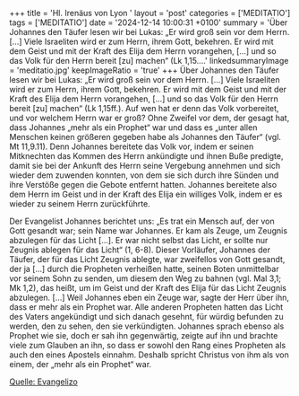 +++
title = 'Hl. Irenäus von Lyon  '
layout = 'post'
categories = ['MEDITATIO']
tags = ['MEDITATIO']
date = '2024-12-14 10:00:31 +0100'
summary = 'Über Johannes den Täufer lesen wir bei Lukas: „Er wird groß sein vor dem Herrn. [...] Viele Israeliten wird er zum Herrn, ihrem Gott, bekehren. Er wird mit dem Geist und mit der Kraft des Elija dem Herrn vorangehen, [...] und so das Volk für den Herrn bereit [zu] machen“ (Lk 1,15....'
linkedsummaryImage = 'meditatio.jpg'
keepImageRatio = 'true'
+++
Über Johannes den Täufer lesen wir bei Lukas: „Er wird groß sein vor dem Herrn. [...] Viele Israeliten wird er zum Herrn, ihrem Gott, bekehren. Er wird mit dem Geist und mit der Kraft des Elija dem Herrn vorangehen, [...] und so das Volk für den Herrn bereit [zu] machen“ (Lk 1,15ff.<!--more-->). Auf wen hat er denn das Volk vorbereitet, und vor welchem Herrn war er groß? Ohne Zweifel vor dem, der gesagt hat, dass Johannes „mehr als ein Prophet“ war und dass es „unter allen Menschen keinen größeren gegeben habe als Johannes den Täufer“ (vgl. Mt 11,9.11). Denn Johannes bereitete das Volk vor, indem er seinen Mitknechten das Kommen des Herrn ankündigte und ihnen Buße predigte, damit sie bei der Ankunft des Herrn seine Vergebung annehmen und sich wieder dem zuwenden konnten, von dem sie sich durch ihre Sünden und ihre Verstöße gegen die Gebote entfernt hatten. Johannes bereitete also dem Herrn im Geist und in der Kraft des Elija ein williges Volk, indem er es wieder zu seinem Herrn zurückführte.
 
Der Evangelist Johannes berichtet uns: „Es trat ein Mensch auf, der von Gott gesandt war; sein Name war Johannes. Er kam als Zeuge, um Zeugnis abzulegen für das Licht [...]. Er war nicht selbst das Licht, er sollte nur Zeugnis ablegen für das Licht“ (1, 6-8). Dieser Vorläufer, Johannes der Täufer, der für das Licht Zeugnis ablegte, war zweifellos von Gott gesandt, der ja […] durch die Propheten verheißen hatte, seinen Boten unmittelbar vor seinem Sohn zu senden, um diesem den Weg zu bahnen (vgl. Mal 3,1; Mk 1,2), das heißt, um im Geist und der Kraft des Elija für das Licht Zeugnis abzulegen. […] Weil Johannes eben ein Zeuge war, sagte der Herr über ihn, dass er mehr als ein Prophet war. Alle anderen Propheten hatten das Licht des Vaters angekündigt und sich danach gesehnt, für würdig befunden zu werden, den zu sehen, den sie verkündigten. Johannes sprach ebenso als Prophet wie sie, doch er sah ihn gegenwärtig, zeigte auf ihn und brachte viele zum Glauben an ihn, so dass er sowohl den Rang eines Propheten als auch den eines Apostels einnahm. Deshalb spricht Christus von ihm als von einem, der „mehr als ein Prophet“ war.
 
 


[Quelle: Evangelizo](https://evangeliumtagfuertag.org/DE/gospel)
